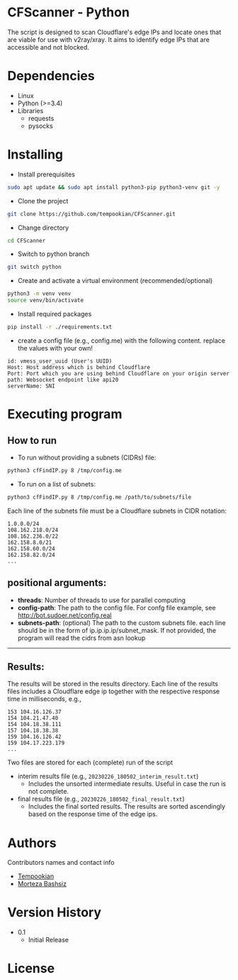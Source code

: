 # CFScanner - Python

The script is designed to scan Cloudflare's edge IPs and locate ones that are viable for use with v2ray/xray. It aims to identify edge IPs that are accessible and not blocked.

<!-- ## Description

An in-depth paragraph about your project and overview of use. -->

# Dependencies

* Linux
* Python (>=3.4)
* Libraries 
    - requests
    - pysocks

# Installing

* Install prerequisites
```bash
sudo apt update && sudo apt install python3-pip python3-venv git -y
```
* Clone the project
```bash
git clone https://github.com/tempookian/CFScanner.git
```
* Change directory
```bash
cd CFScanner
```
* Switch to python branch
```bash
git switch python
```
* Create and activate a virtual environment (recommended/optional)
```bash
python3 -m venv venv
source venv/bin/activate
```
* Install required packages
```bash
pip install -r ./requirements.txt
```
* create a config file (e.g., config.me) with the following content. replace the values with your own!
```
id: vmess_user_uuid (User's UUID)
Host: Host address which is behind Cloudflare 
Port: Port which you are using behind Cloudflare on your origin server
path: Websocket endpoint like api20
serverName: SNI
```

# Executing program

## **How to run**
* To run without providing a subnets (CIDRs) file: 
```bash
python3 cfFindIP.py 8 /tmp/config.me
```
* To run on a list of subnets:
```bash
python3 cfFindIP.py 8 /tmp/config.me /path/to/subnets/file
```
Each line of the subnets file must be a Cloudflare subnets in CIDR notation:
```
1.0.0.0/24
108.162.218.0/24
108.162.236.0/22
162.158.8.0/21
162.158.60.0/24
162.158.82.0/24
...
```

## **positional arguments:**
* **threads**: Number of threads to use for parallel computing
* **config-path**: The path to the config file. For confg file example, see http://bot.sudoer.net/config.real
* **subnets-path**: (optional) The path to the custom subnets file. each line should be in the form of ip.ip.ip.ip/subnet_mask. If not provided, the program will read the cidrs from asn lookup

---

## **Results:**
The results will be stored in the results directory. Each line of the results files includes a Cloudflare edge ip together with the respective response time in milliseconds, e.g., 

```
153 104.16.126.37
154 104.21.47.40
154 104.18.38.111
157 104.18.38.38
159 104.16.126.42
159 104.17.223.179
...
```

Two files are stored for each (complete) run of the script
* interim results file (e.g., ``20230226_180502_interim_result.txt``)
    - Includes the unsorted intermediate results. Useful in case the run is not complete.  
* final results file (e.g., ``20230226_180502_final_result.txt``)
  * Includes the final sorted results. The results are sorted ascendingly based on the response time of the edge ips. 


<!-- ## Help

Any advise for common problems or issues.
```
command to run if program contains helper info
``` -->

# Authors

Contributors names and contact info

* [Tempookian](https://github.com/tempookian)  
* [Morteza Bashsiz](https://github.com/MortezaBashsiz/)

# Version History

* 0.1
    * Initial Release

# License


<!-- ## Acknowledgments

Inspiration, code snippets, etc.
* [awesome-readme](https://github.com/matiassingers/awesome-readme)
* [PurpleBooth](https://gist.github.com/PurpleBooth/109311bb0361f32d87a2)
* [dbader](https://github.com/dbader/readme-template)
* [zenorocha](https://gist.github.com/zenorocha/4526327)
* [fvcproductions](https://gist.github.com/fvcproductions/1bfc2d4aecb01a834b46) -->

